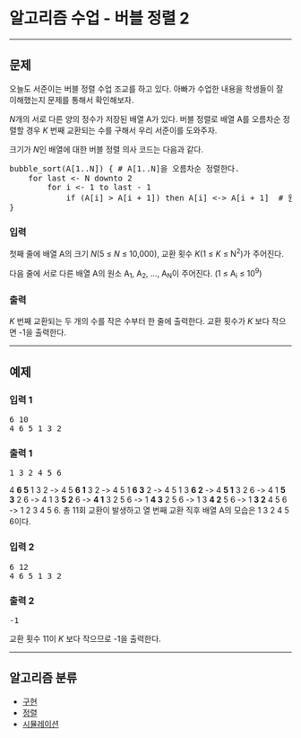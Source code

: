 # 알고리즘 수업 - 버블 정렬 2

---

## 문제

<div id="problem_description" class="problem-text">
				<p>오늘도 서준이는 버블 정렬&nbsp;수업 조교를 하고 있다.&nbsp;아빠가 수업한&nbsp;내용을 학생들이 잘 이해했는지 문제를 통해서 확인해보자.</p>

<p><em>N</em>개의 서로 다른 양의&nbsp;정수가 저장된&nbsp;배열 A가 있다. 버블&nbsp;정렬로 배열 A를 오름차순 정렬할 경우&nbsp;<em>K&nbsp;</em>번째 교환되는 수를 구해서 우리 서준이를 도와주자.</p>

<p>크기가&nbsp;<em>N</em>인 배열에 대한&nbsp;버블 정렬&nbsp;의사 코드는&nbsp;다음과 같다.</p>

<pre>bubble_sort(A[1..N]) { # A[1..N]을 오름차순 정렬한다.
    for last &lt;- N downto 2
&nbsp;       for i &lt;- 1 to last - 1
&nbsp;           if (A[i] &gt; A[i + 1]) then A[i] &lt;-&gt; A[i + 1]  # 원소 교환
}</pre>

</div>

### 입력

<div id="problem_input" class="problem-text">
					<p>첫째 줄에 배열 A의 크기&nbsp;<em>N</em>(5&nbsp;≤&nbsp;<em>N</em>&nbsp;≤ 10,000), 교환 횟수&nbsp;<em>K</em>(1 ≤&nbsp;<em>K</em>&nbsp;≤ N<sup>2</sup>)가&nbsp;주어진다.</p>

<p>다음&nbsp;줄에 서로 다른 배열 A의 원소 A<sub>1</sub>, A<sub>2</sub>, ..., A<sub>N</sub>이 주어진다.&nbsp;(1&nbsp;≤ A<sub>i</sub>&nbsp;≤ 10<sup>9</sup>)</p>

</div>

### 출력

<div id="problem_output" class="problem-text">
					<p><em>K&nbsp;</em>번째 교환되는 두 개의 수를 작은 수부터 한 줄에 출력한다. 교환 횟수가&nbsp;<em>K&nbsp;</em>보다 작으면 -1을 출력한다.</p>

</div>

---

## 예제

### 입력 1

<pre class="sampledata" id="sample-input-1">6<span class="space-highlight"> </span>10
4<span class="space-highlight"> </span>6<span class="space-highlight"> </span>5<span class="space-highlight"> </span>1<span class="space-highlight"> </span>3<span class="space-highlight"> </span>2
</pre>

### 출력 1

<pre class="sampledata" id="sample-output-1">1<span class="space-highlight"> </span>3<span class="space-highlight"> </span>2<span class="space-highlight"> </span>4<span class="space-highlight"> </span>5<span class="space-highlight"> </span>6
</pre>
<div id="problem_sample_explain_1" class="problem-text">
								<p>4&nbsp;<strong>6 5</strong>&nbsp;1 3 2 -&gt; 4 5&nbsp;<strong>6 1</strong>&nbsp;3 2&nbsp;-&gt; 4 5 1&nbsp;<strong>6 3</strong>&nbsp;2&nbsp;-&gt; 4 5 1 3&nbsp;<strong>6 2</strong>&nbsp;-&gt; 4&nbsp;<strong>5 1</strong>&nbsp;3 2 6 -&gt; 4 1&nbsp;<strong>5 3</strong>&nbsp;2 6 -&gt; 4 1 3&nbsp;<strong>5 2</strong>&nbsp;6 -&gt;&nbsp;<strong>4 1</strong>&nbsp;3 2 5 6 -&gt; 1&nbsp;<strong>4 3</strong>&nbsp;2 5 6 -&gt;&nbsp;1 3&nbsp;<strong>4 2</strong>&nbsp;5 6 -&gt;&nbsp;1&nbsp;<strong>3 2</strong>&nbsp;4 5 6 -&gt; 1 2 3 4 5 6. 총 11회 교환이 발생하고 열&nbsp;번째 교환 직후 배열 A의 모습은 1 3 2 4 5 6이다.</p>

</div>

### 입력 2

<pre class="sampledata" id="sample-input-2">6<span class="space-highlight"> </span>12
4<span class="space-highlight"> </span>6<span class="space-highlight"> </span>5<span class="space-highlight"> </span>1<span class="space-highlight"> </span>3<span class="space-highlight"> </span>2
</pre>

### 출력 2

<pre class="sampledata" id="sample-output-2">-1
</pre>
<div id="problem_sample_explain_2" class="problem-text">
<p>교환 횟수 11이 <em>K&nbsp;</em>보다 작으므로 -1을 출력한다.</p>

</div>

---

## 알고리즘 분류

<ul class="spoiler-list">
<li>
<a href="/problem/tag/102" class="spoiler-link">구현</a>
</li>
<li>
<a href="/problem/tag/97" class="spoiler-link">정렬</a>
</li>
<li>
<a href="/problem/tag/141" class="spoiler-link">시뮬레이션</a>
</li>
</ul>